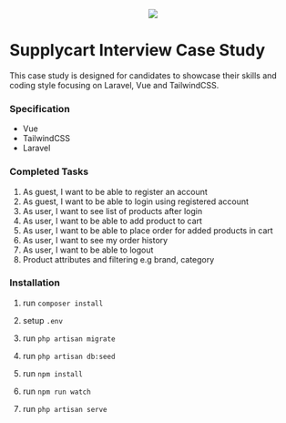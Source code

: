 <p align="center">
    <img align="center" src="https://supplycart.my/wp-content/uploads/2019/09/sc_logo_tm.png">
</p>

# Supplycart Interview Case Study

This case study is designed for candidates to showcase their skills and coding style focusing on Laravel, Vue and TailwindCSS. 


### Specification

 - Vue
 - TailwindCSS
 - Laravel


### Completed Tasks

1. As guest, I want to be able to register an account
2. As guest, I want to be able to login using registered account
3. As user, I want to see list of products after login
4. As user, I want to be able to add product to cart
5. As user, I want to be able to place order for added products in cart
6. As user, I want to see my order history
7. As user, I want to be able to logout
8. Product attributes and filtering e.g brand, category


### Installation

1. run `composer install`

2. setup `.env`

3. run `php artisan migrate`

4. run `php artisan db:seed`

5. run `npm install`

6. run `npm run watch`

7. run `php artisan serve`
